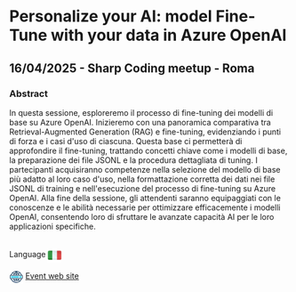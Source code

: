 # Personalize your AI: model Fine-Tune with your data in Azure OpenAI
##  16/04/2025 - Sharp Coding meetup - Roma
### Abstract 
In questa sessione, esploreremo il processo di fine-tuning dei modelli di base su Azure OpenAI. Inizieremo con una panoramica comparativa tra Retrieval-Augmented Generation (RAG) e fine-tuning, evidenziando i punti di forza e i casi d'uso di ciascuna. Questa base ci permetterà di approfondire il fine-tuning, trattando concetti chiave come i modelli di base, la preparazione dei file JSONL e la procedura dettagliata di tuning.
I partecipanti acquisiranno competenze nella selezione del modello di base più adatto al loro caso d'uso, nella formattazione corretta dei dati nei file JSONL di training e nell'esecuzione del processo di fine-tuning su Azure OpenAI. Alla fine della sessione, gli attendenti saranno equipaggiati con le conoscenze e le abilità necessarie per ottimizzare efficacemente i modelli OpenAI, consentendo loro di sfruttare le avanzate capacità AI per le loro applicazioni specifiche.

<br/>
Language <img width="25" src="https://raw.githubusercontent.com/massimobonanni/massimobonanni/master/images/flagitaly.svg" style="vertical-align:middle">

<br/>
<p>
<img width="25" src="https://raw.githubusercontent.com/massimobonanni/massimobonanni/master/images/eventwebsite.svg" style="vertical-align:middle"> 
<a href="https://www.eventbrite.it/e/biglietti-personalize-your-ai-model-fine-tune-with-your-data-in-azure-openai-1301238161369?aff=ebdsoporgprofile">Event web site</a>
</p>




